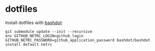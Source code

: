 # dotfiles

Install dotfiles with [bashdot](https://github.com/bashdot/bashdot):
```
git submodule update --init --recursive
env GITHUB_NETRC_LOGIN=github_login GITHUB_NETRC_PASSWORD=github_application_password bashdot/bashdot install default netrc
```
